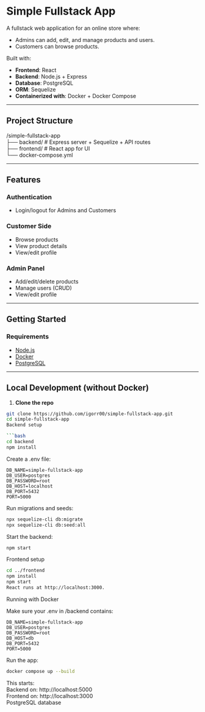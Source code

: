 # Simple Fullstack App

A fullstack web application for an online store where:
- Admins can add, edit, and manage products and users.
- Customers can browse products.

Built with:
- **Frontend**: React
- **Backend**: Node.js + Express
- **Database**: PostgreSQL
- **ORM**: Sequelize
- **Containerized with**: Docker + Docker Compose

---

## Project Structure

/simple-fullstack-app  
├── backend/ # Express server + Sequelize + API routes  
├── frontend/ # React app for UI  
└── docker-compose.yml  

---

## Features

### Authentication
- Login/logout for Admins and Customers

### Customer Side
- Browse products
- View product details
- View/edit profile

### Admin Panel
- Add/edit/delete products
- Manage users (CRUD)
- View/edit profile

---

## Getting Started

### Requirements

- [Node.js](https://nodejs.org/)
- [Docker](https://www.docker.com/products/docker-desktop)
- [PostgreSQL](https://www.postgresql.org/)

---

## Local Development (without Docker)

1. **Clone the repo**  
```bash
git clone https://github.com/igorr00/simple-fullstack-app.git
cd simple-fullstack-app
Backend setup

```bash
cd backend
npm install
```
Create a .env file:

```env
DB_NAME=simple-fullstack-app
DB_USER=postgres
DB_PASSWORD=root
DB_HOST=localhost
DB_PORT=5432
PORT=5000
```

Run migrations and seeds:
```bash
npx sequelize-cli db:migrate
npx sequelize-cli db:seed:all
```

Start the backend:
```bash
npm start
```

Frontend setup
```bash
cd ../frontend
npm install
npm start
React runs at http://localhost:3000.
```

Running with Docker

Make sure your .env in /backend contains:

```env
DB_NAME=simple-fullstack-app
DB_USER=postgres
DB_PASSWORD=root
DB_HOST=db
DB_PORT=5432
PORT=5000
```

Run the app:
```bash
docker compose up --build
```

This starts:  
Backend on: http://localhost:5000  
Frontend on: http://localhost:3000  
PostgreSQL database
